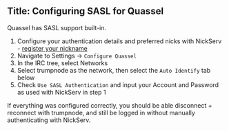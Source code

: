 Title: Configuring SASL for Quassel
---
Quassel has SASL support built-in.

1. Configure your authentication details and preferred nicks with NickServ - [register your nickname](kb/using/registration)
2. Navigate to Settings -> `Configure Quassel`
3. In the IRC tree, select Networks
4. Select trumpnode as the network, then select the `Auto Identify` tab below
5. Check `Use SASL Authentication` and input your Account and Password as used with NickServ in step 1

If everything was configured correctly, you should be able disconnect + reconnect with trumpnode, and still be logged in without manually authenticating with NickServ.
